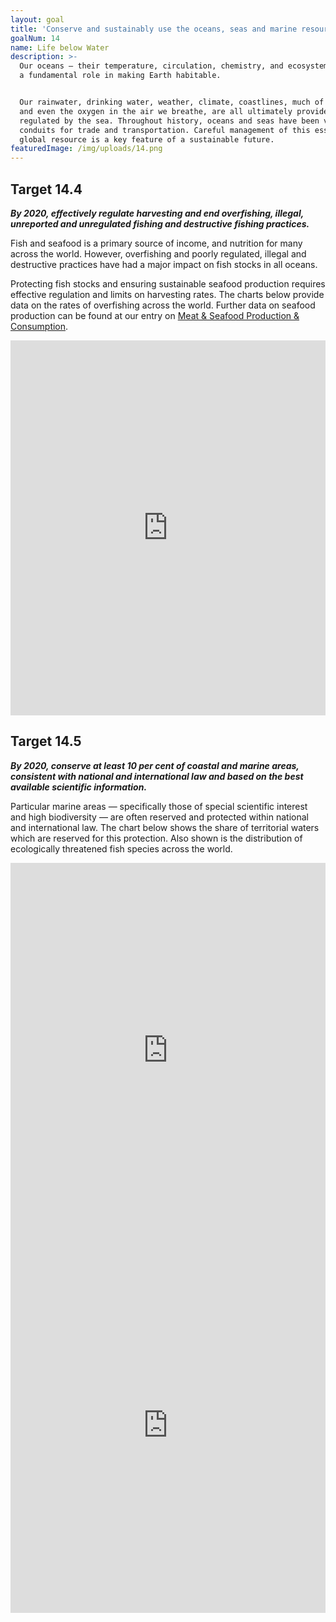 ```yaml
---
layout: goal
title: 'Conserve and sustainably use the oceans, seas and marine resources'
goalNum: 14
name: Life below Water
description: >-
  Our oceans — their temperature, circulation, chemistry, and ecosystems  — play
  a fundamental role in making Earth habitable. 


  Our rainwater, drinking water, weather, climate, coastlines, much of our food,
  and even the oxygen in the air we breathe, are all ultimately provided and
  regulated by the sea. Throughout history, oceans and seas have been vital
  conduits for trade and transportation. Careful management of this essential
  global resource is a key feature of a sustainable future.
featuredImage: /img/uploads/14.png
---
```

## Target 14.4

_**By 2020, effectively regulate harvesting and end overfishing, illegal, unreported and unregulated fishing and destructive fishing practices.**_

Fish and seafood is a primary source of income, and nutrition for many across the world. However, overfishing and poorly regulated, illegal and destructive practices have had a major impact on fish stocks in all oceans. 

Protecting fish stocks and ensuring sustainable seafood production requires effective regulation and limits on harvesting rates. The charts below provide data on the rates of overfishing across the world. Further data on seafood production can be found at our entry on [Meat & Seafood Production & Consumption](https://ourworldindata.org/meat-and-seafood-production-consumption).

<iframe src="https://owid.cloud/grapher/fish-stocks-within-sustainable-levels" style="width: 100%; height: 600px; border: 0px none;"></iframe>

## Target 14.5

**_By 2020, conserve at least 10 per cent of coastal and marine areas, consistent with national and international law and based on the best available scientific information._**

Particular marine areas — specifically those of special scientific interest and high biodiversity — are often reserved and protected within national and international law. The chart below shows the share of territorial waters which are reserved for this protection. Also shown is the distribution of ecologically threatened fish species across the world.

<iframe src="https://ourworldindata.org/grapher/marine-protected-areas" style="width: 100%; height: 600px; border: 0px none;"></iframe>

<iframe src="https://owid.cloud/grapher/fish-species-threatened" style="width: 100%; height: 600px; border: 0px none;"></iframe>
